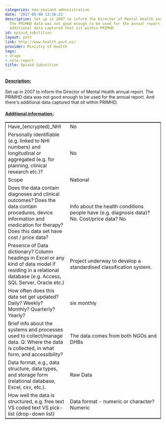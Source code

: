 ```yaml
---
categories: new-zealand administrative
date: '2017-05-08 13:16:22'
description: Set up in 2007 to inform the Director of Mental Health annual report.
  The PRIMHD data was not good enough to be used for the annual report. And there's
  additional data captured that sit within PRIMHD.
id: opioid_substition
layout: post
link: http://www.health.govt.nz/
provider: Ministry of Health
tags:
- drugs
- nzte-report
title: Opioid Substition
---
```



 <h4> <u>Description:</u> </h4>
Set up in 2007 to inform the Director of Mental Health annual report. The PRIMHD data was not good enough to be used for the annual report. And there's additional data captured that sit within PRIMHD.
 <h4> <u>Additional information:</u> </h4>
 <table style="border: 1px solid">
 <tr> <td width="40%">Have_(encrypted)_NHI</td> <td>No</td> </tr>
 <tr> <td width="40%">Personally identifiable (e.g. linked to NHI numbers) and longitudinal or aggregated (e.g. for planning, clinical research etc.)?</td> <td>No</td> </tr>
 <tr> <td width="40%">Scope</td> <td>National</td> </tr>
 <tr> <td width="40%">Does the data contain diagnoses and clinical outcomes?
Does the data contain procedures, device information and medication for therapy?
Does this data set have cost / price data?</td> <td>Info about the health conditions people have (e.g. diagnosis data)? No. Cost/price data? No</td> </tr>
 <tr> <td width="40%">Presence of Data dictionary? Column headings in Excel or any kind of data model if residing in a relational database (e.g. Access, SQL Server, Oracle etc.) </td> <td>Project underway to develop a standardised classification system.</td> </tr>
 <tr> <td width="40%">How often does this data set get updated? Daily? Weekly? Monthly? Quarterly? Yearly?</td> <td>six monthly</td> </tr>
 <tr> <td width="40%">Brief info about the systems and processes used to collect/manage data. Q: Where the data is collected, in what form, and accessibility?</td> <td>The data comes from both NGOs and DHBs</td> </tr>
 <tr> <td width="40%">Data format, e.g., data structure, data types, and storage form (relational database, Excel, csv, etc.).</td> <td>Raw Data</td> </tr>
 <tr> <td width="40%">How well the data is structured, e.g. free text VS coded text VS pick-list (drop-down list)</td> <td>Data format - numeric or character? Numeric</td> </tr>
 </table>